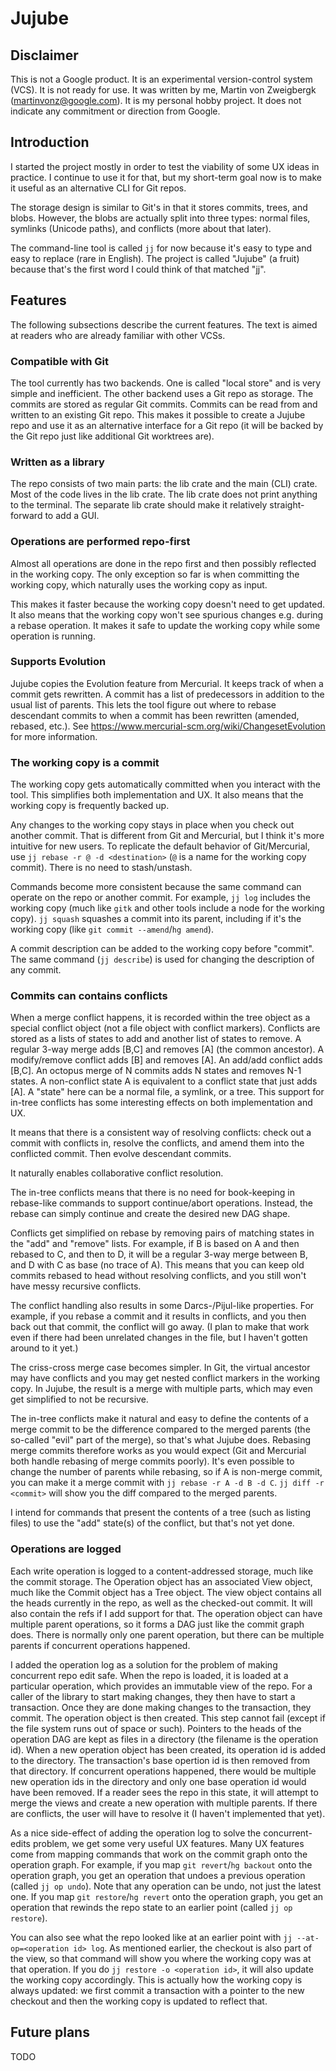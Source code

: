 # Jujube


## Disclaimer

This is not a Google product. It is an experimental version-control system
(VCS). It is not ready for use. It was written by me, Martin von Zweigbergk
(martinvonz@google.com). It is my personal hobby project. It does not indicate
any commitment or direction from Google.


## Introduction

I started the project mostly in order to test the viability of some UX ideas in
practice. I continue to use it for that, but my short-term goal now is to make
it useful as an alternative CLI for Git repos.

The storage design is similar to Git's in that it stores commits, trees, and
blobs. However, the blobs are actually split into three types: normal files,
symlinks (Unicode paths), and conflicts (more about that later).

The command-line tool is called `jj` for now because it's easy to type and easy
to replace (rare in English). The project is called "Jujube" (a fruit) because
that's the first word I could think of that matched "jj".


## Features

The following subsections describe the current features. The text is aimed at
readers who are already familiar with other VCSs.

### Compatible with Git

The tool currently has two backends. One is called "local store" and is very
simple and inefficient. The other backend uses a Git repo as storage. The
commits are stored as regular Git commits. Commits can be read from and written
to an existing Git repo. This makes it possible to create a Jujube repo and use
it as an alternative interface for a Git repo (it will be backed by the Git repo
just like additional Git worktrees are).

### Written as a library

The repo consists of two main parts: the lib crate and the main (CLI)
crate. Most of the code lives in the lib crate. The lib crate does not print
anything to the terminal. The separate lib crate should make it relatively
straight-forward to add a GUI.


### Operations are performed repo-first

Almost all operations are done in the repo first and then possibly reflected in
the working copy. The only exception so far is when committing the working copy,
which naturally uses the working copy as input.

This makes it faster because the working copy doesn't need to get updated. It
also means that the working copy won't see spurious changes e.g. during a rebase
operation. It makes it safe to update the working copy while some operation is
running.

### Supports Evolution

Jujube copies the Evolution feature from Mercurial. It keeps track of when a
commit gets rewritten. A commit has a list of predecessors in addition to the
usual list of parents. This lets the tool figure out where to rebase descendant
commits to when a commit has been rewritten (amended, rebased, etc.). See
https://www.mercurial-scm.org/wiki/ChangesetEvolution for more information.

### The working copy is a commit

The working copy gets automatically committed when you interact with the
tool. This simplifies both implementation and UX. It also means that the working
copy is frequently backed up.

Any changes to the working copy stays in place when you check out another
commit. That is different from Git and Mercurial, but I think it's more
intuitive for new users. To replicate the default behavior of Git/Mercurial, use
`jj rebase -r @ -d <destination>` (`@` is a name for the working copy
commit). There is no need to stash/unstash.

Commands become more consistent because the same command can operate on the repo
or another commit. For example, `jj log` includes the working copy (much like
`gitk` and other tools include a node for the working copy). `jj squash`
squashes a commit into its parent, including if it's the working copy (like `git
commit --amend`/`hg amend`).

A commit description can be added to the working copy before "commit". The same
command (`jj describe`) is used for changing the description of any commit.

### Commits can contains conflicts

When a merge conflict happens, it is recorded within the tree object as a
special conflict object (not a file object with conflict markers). Conflicts are
stored as a lists of states to add and another list of states to remove. A
regular 3-way merge adds [B,C] and removes [A] (the common ancestor). A
modify/remove conflict adds [B] and removes [A]. An add/add conflict adds
[B,C]. An octopus merge of N commits adds N states and removes N-1 states. A
non-conflict state A is equivalent to a conflict state that just adds [A]. A
"state" here can be a normal file, a symlink, or a tree. This support for
in-tree conflicts has some interesting effects on both implementation and UX.

It means that there is a consistent way of resolving conflicts: check out a
commit with conflicts in, resolve the conflicts, and amend them into the
conflicted commit. Then evolve descendant commits.

It naturally enables collaborative conflict resolution.

The in-tree conflicts means that there is no need for book-keeping in
rebase-like commands to support continue/abort operations. Instead, the rebase
can simply continue and create the desired new DAG shape.

Conflicts get simplified on rebase by removing pairs of matching states in the
"add" and "remove" lists. For example, if B is based on A and then rebased to C,
and then to D, it will be a regular 3-way merge between B, and D with C as base
(no trace of A). This means that you can keep old commits rebased to head
without resolving conflicts, and you still won't have messy recursive conflicts.

The conflict handling also results in some Darcs-/Pijul-like properties. For
example, if you rebase a commit and it results in conflicts, and you then back
out that commit, the conflict will go away. (I plan to make that work even if
there had been unrelated changes in the file, but I haven't gotten around to it
yet.)

The criss-cross merge case becomes simpler. In Git, the virtual ancestor may
have conflicts and you may get nested conflict markers in the working copy. In
Jujube, the result is a merge with multiple parts, which may even get simplified
to not be recursive.

The in-tree conflicts make it natural and easy to define the contents of a merge
commit to be the difference compared to the merged parents (the so-called "evil"
part of the merge), so that's what Jujube does. Rebasing merge commits therefore
works as you would expect (Git and Mercurial both handle rebasing of merge
commits poorly). It's even possible to change the number of parents while
rebasing, so if A is non-merge commit, you can make it a merge commit with `jj
rebase -r A -d B -d C`. `jj diff -r <commit>` will show you the diff compared to
the merged parents.

I intend for commands that present the contents of a tree (such as listing
files) to use the "add" state(s) of the conflict, but that's not yet done.

### Operations are logged

Each write operation is logged to a content-addressed storage, much like the
commit storage. The Operation object has an associated View object, much like
the Commit object has a Tree object. The view object contains all the heads
currently in the repo, as well as the checked-out commit. It will also contain
the refs if I add support for that. The operation object can have multiple
parent operations, so it forms a DAG just like the commit graph does. There is
normally only one parent operation, but there can be multiple parents if
concurrent operations happened.

I added the operation log as a solution for the problem of making concurrent
repo edit safe. When the repo is loaded, it is loaded at a particular operation,
which provides an immutable view of the repo. For a caller of the library to
start making changes, they then have to start a transaction. Once they are done
making changes to the transaction, they commit. The operation object is then
created. This step cannot fail (except if the file system runs out of space or
such). Pointers to the heads of the operation DAG are kept as files in a
directory (the filename is the operation id). When a new operation object has
been created, its operation id is added to the directory. The transaction's base
opertion id is then removed from that directory. If concurrent operations
happened, there would be multiple new operation ids in the directory and only
one base operation id would have been removed. If a reader sees the repo in this
state, it will attempt to merge the views and create a new operation with
multiple parents. If there are conflicts, the user will have to resolve it (I
haven't implemented that yet).

As a nice side-effect of adding the operation log to solve the concurrent-edits
problem, we get some very useful UX features. Many UX features come from mapping
commands that work on the commit graph onto the operation graph. For example, if
you map `git revert`/`hg backout` onto the operation graph, you get an operation
that undoes a previous operation (called `jj op undo`). Note that any operation
can be undo, not just the latest one. If you map `git restore`/`hg revert` onto
the operation graph, you get an operation that rewinds the repo state to an
earlier point (called `jj op restore`).

You can also see what the repo looked like at an earlier point with `jj
--at-op=<operation id> log`. As mentioned earlier, the checkout is also part of
the view, so that command will show you where the working copy was at that
operation. If you do `jj restore -o <operation id>`, it will also update the
working copy accordingly. This is actually how the working copy is always
updated: we first commit a transaction with a pointer to the new checkout and
then the working copy is updated to reflect that.

## Future plans

TODO
